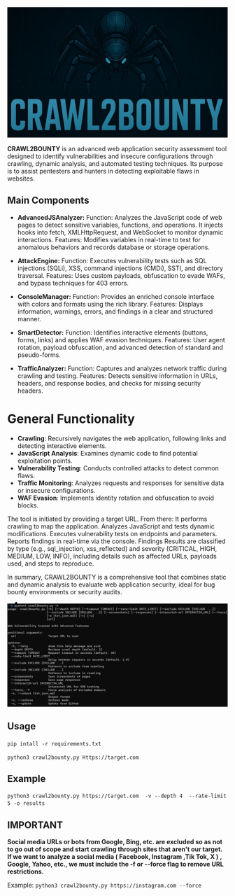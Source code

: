 <img src="/assets/banner_v2.jpg" width="auto" height="5%" alt="banner image">

**CRAWL2BOUNTY** is an advanced web application security assessment tool designed to identify vulnerabilities and insecure configurations through crawling, dynamic analysis, and automated testing techniques. Its purpose is to assist pentesters and hunters in detecting exploitable flaws in websites.

## Main Components
- **AdvancedJSAnalyzer:**
Function: Analyzes the JavaScript code of web pages to detect sensitive variables, functions, and operations. It injects hooks into fetch, XMLHttpRequest, and WebSocket to monitor dynamic interactions.
Features: Modifies variables in real-time to test for anomalous behaviors and records database or storage operations.

- **AttackEngine:**
Function: Executes vulnerability tests such as SQL injections (SQLi), XSS, command injections (CMDi), SSTI, and directory traversal.
Features: Uses custom payloads, obfuscation to evade WAFs, and bypass techniques for 403 errors.

- **ConsoleManager:**
Function: Provides an enriched console interface with colors and formats using the rich library.
Features: Displays information, warnings, errors, and findings in a clear and structured manner.

- **SmartDetector:**
Function: Identifies interactive elements (buttons, forms, links) and applies WAF evasion techniques.
Features: User agent rotation, payload obfuscation, and advanced detection of standard and pseudo-forms.

- **TrafficAnalyzer:**
Function: Captures and analyzes network traffic during crawling and testing.
Features: Detects sensitive information in URLs, headers, and response bodies, and checks for missing security headers.

# General Functionality
- **Crawling**: Recursively navigates the web application, following links and detecting interactive elements.
- **JavaScript Analysis**: Examines dynamic code to find potential exploitation points.
- **Vulnerability Testing**: Conducts controlled attacks to detect common flaws.
- **Traffic Monitoring**: Analyzes requests and responses for sensitive data or insecure configurations.
- **WAF Evasion**: Implements identity rotation and obfuscation to avoid blocks.

The tool is initiated by providing a target URL. From there:
It performs crawling to map the application.
Analyzes JavaScript and tests dynamic modifications.
Executes vulnerability tests on endpoints and parameters.
Reports findings in real-time via the console.
Findings
Results are classified by type (e.g., sql_injection, xss_reflected) and severity (CRITICAL, HIGH, MEDIUM, LOW, INFO), including details such as affected URLs, payloads used, and steps to reproduce.

In summary, CRAWL2BOUNTY is a comprehensive tool that combines static and dynamic analysis to evaluate web application security, ideal for bug bounty environments or security audits.

<img src="/assets/help.png" width="auto" height="5%" alt="banner image">

## Usage

`pip intall -r requirements.txt`

`python3 crawl2bounty.py Https://target.com`

## Example 

`python3 crawl2bounty.py https://target.com  -v --depth 4  --rate-limit 5 -o results`

## IMPORTANT

**Social media URLs or bots from Google, Bing, etc. are excluded so as not to go out of scope and start crawling through sites that aren't our target. If we want to analyze a social media ( Facebook, Instagram ,Tik Tok, X ) , Google, Yahoo, etc., we must include the -f or --force flag to remove URL restrictions.**

Example:
`python3 crawl2bounty.py https://instagram.com --force`
